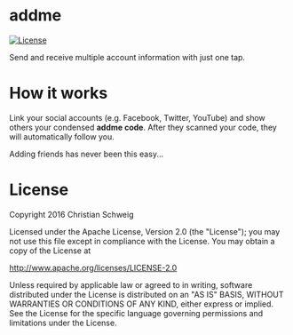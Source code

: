 # addme

[![License](http://img.shields.io/badge/license-MIT-blue.svg)](http://opensource.org/licenses/MIT)

Send and receive multiple account information with just one tap.

# How it works

Link your social accounts (e.g. Facebook, Twitter, YouTube) and show others your condensed __addme code__. After they scanned your code, they will automatically follow you.

Adding friends has never been this easy...

# License

Copyright 2016 Christian Schweig

Licensed under the Apache License, Version 2.0 (the "License");
you may not use this file except in compliance with the License.
You may obtain a copy of the License at

  http://www.apache.org/licenses/LICENSE-2.0

Unless required by applicable law or agreed to in writing, software
distributed under the License is distributed on an "AS IS" BASIS,
WITHOUT WARRANTIES OR CONDITIONS OF ANY KIND, either express or implied.
See the License for the specific language governing permissions and
limitations under the License.
